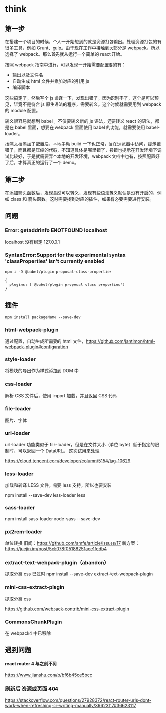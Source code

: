 # think

## 第一步
在搭建一个项目的时候，个人一开始想到的就是资源打包输出。处理资源打包的有很多工具，例如 Grunt、gulp。由于现在工作中接触到大部分是 webpack。所以选择了 webpack。那么首先就从运行一个简单的 react 开始。

按照 webpack 指南中进行，可以发现一开始需要配置要的有：
- 输出以及文件名
- 自动生成 html 文件并添加对应的引用 js
- 编译脚本

这些搞定了，然后写个 js 编译一下，发现出错了，因为识别不了，这个是可以预见，毕竟不是符合 js 原生语法的程序，需要转义。这个时候就需要用到 webpack 的 module 配置。

转义很容易就想到 babel ，不仅要转义新的 js 语法，还要转义 react 的语法，都是在 babel 里面，想要在 webpack 里面使用 babel 的功能，就需要使用 babel-loader。

按照文档添加了配置后，本地手动 build 一下也正常，当在浏览器中访问，提示报错了，而且都是压缩的代码，不知道具体是哪里错了，报错也提示在开发环境下调试比较好，于是就需要弄个本地的开发环境，webpack 文档中也有，按照配置好了后，才算真正的运行了一个 demo。

## 第二步
在添加箭头函数后，发现虽然可以转义，发现有些语法转义默认是没有开启的，例如 class 和 箭头函数。这时需要找到对应的插件，如果有必要需要进行安装。

## 问题
### Error: getaddrinfo ENOTFOUND localhost
localhost 没有绑定 127.0.0.1

### SyntaxError:Support for the experimental syntax 'classProperties' isn't currently enabled
```
npm i -D @babel/plugin-proposal-class-properties

{
  plugins: ['@babel/plugin-proposal-class-properties']
}
```

## 插件
```shell
npm install packageName --save-dev
```
### html-webpack-plugin
通过配置，自动生成所需要的 html 文件，https://github.com/jantimon/html-webpack-plugin#configuration

### style-loader
将模块的导出作为样式添加到 DOM 中

### css-loader
解析 CSS 文件后，使用 import 加载，并且返回 CSS 代码

### file-loader
图片、字体

### url-loader
url-loader 功能类似于 file-loader，但是在文件大小（单位 byte）低于指定的限制时，可以返回一个 DataURL。
这次试用来处理

https://cloud.tencent.com/developer/column/5154/tag-10629

### less-loader
加载和转译 LESS 文件，需要 less 支持，所以也要安装

npm install --save-dev less-loader less

### sass-loader
npm install sass-loader node-sass --save-dev

### px2rem-loader
单位转换
旧闻：https://github.com/amfe/article/issues/17
新方案：https://juejin.im/post/5cb078f05188251ace1fedb4

### extract-text-webpack-plugin（abandon）
提取分离 css  已过时
npm install --save-dev extract-text-webpack-plugin

### mini-css-extract-plugin
提取分离 css

https://github.com/webpack-contrib/mini-css-extract-plugin

### CommonsChunkPlugin
在 webpack4 中已移除

## 遇到问题
#### react router 4 与之前不同
https://www.jianshu.com/p/bf6b45ce5bcc

### 刷新后 资源或页面 404
https://stackoverflow.com/questions/27928372/react-router-urls-dont-work-when-refreshing-or-writing-manually/36623117#36623117